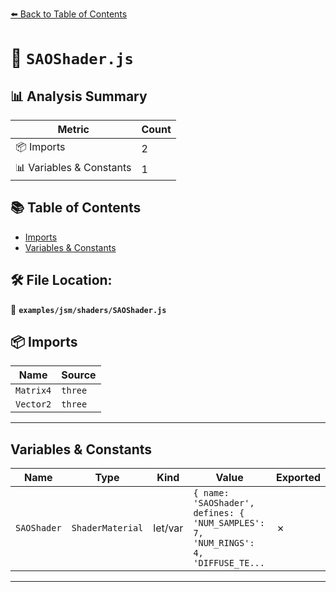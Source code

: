 [⬅️ Back to Table of Contents](../../../index.md)

# 📄 `SAOShader.js`

## 📊 Analysis Summary

| Metric | Count |
|--------|-------|
| 📦 Imports | 2 |
| 📊 Variables & Constants | 1 |

## 📚 Table of Contents

- [Imports](#imports)
- [Variables & Constants](#variables-constants)

## 🛠️ File Location:
📂 **`examples/jsm/shaders/SAOShader.js`**

## 📦 Imports

| Name | Source |
|------|--------|
| `Matrix4` | `three` |
| `Vector2` | `three` |


---

## Variables & Constants

| Name | Type | Kind | Value | Exported |
|------|------|------|-------|----------|
| `SAOShader` | `ShaderMaterial` | let/var | `{ name: 'SAOShader', defines: { 'NUM_SAMPLES': 7, 'NUM_RINGS': 4, 'DIFFUSE_TE...` | ✗ |


---